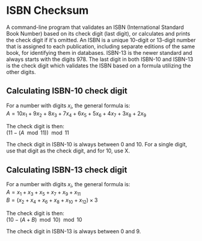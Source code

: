 # ISBN Checksum
A command-line program that validates an ISBN (International Standard Book Number) based on its check digit (last digit), or calculates and prints the check digit if it's omitted. An ISBN is a unique 10-digit or 13-digit number that is assigned to each publication, including separate editions of the same book, for identifying them in databases. ISBN-13 is the newer standard and always starts with the digits 978. The last digit in both ISBN-10 and ISBN-13 is the check digit which validates the ISBN based on a formula utilizing the other digits.

## Calculating ISBN-10 check digit
For a number with digits $x_{i}$, the general formula is:  
$A = 10x_{1} + 9x_{2} + 8x_{3} + 7x_{4} + 6x_{5} + 5x_{6} + 4x_{7} + 3x_{8} + 2x_{9}$

The check digit is then:  
$(11 - (A \mod 11)) \mod 11$

The check digit in ISBN-10 is always between 0 and 10. For a single digit, use that digit as the check digit, and for 10, use X.

## Calculating ISBN-13 check digit
For a number with digits $x_{i}$, the general formula is:  
$A = x_{1} + x_{3} + x_{5} + x_{7} + x_{9} + x_{11}$  
$B = (x_{2} + x_{4} + x_{6} + x_{8} + x_{10} + x_{12}) \times 3$

The check digit is then:  
$(10 - (A + B) \mod 10) \mod 10$

The check digit in ISBN-13 is always between 0 and 9.
